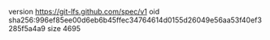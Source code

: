 version https://git-lfs.github.com/spec/v1
oid sha256:996ef85ee00d6eb6b45ffec34764614d0155d26049e56aa53f40ef3285f5a4a9
size 4695
